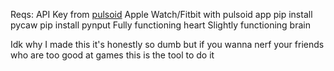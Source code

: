 Reqs:
API Key from [pulsoid](https://pulsoid.net/ui/keys)
Apple Watch/Fitbit with pulsoid app
pip install pycaw
pip install pynput
Fully functioning heart
Slightly functioning brain

Idk why I made this it's honestly so dumb but if you wanna nerf your friends who are too good at games this is the tool to do it 
